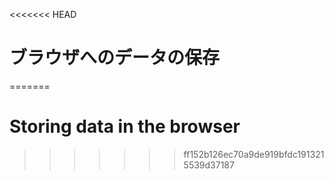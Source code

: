 
<<<<<<< HEAD
# ブラウザへのデータの保存
=======
# Storing data in the browser
>>>>>>> ff152b126ec70a9de919bfdc1913215539d37187
